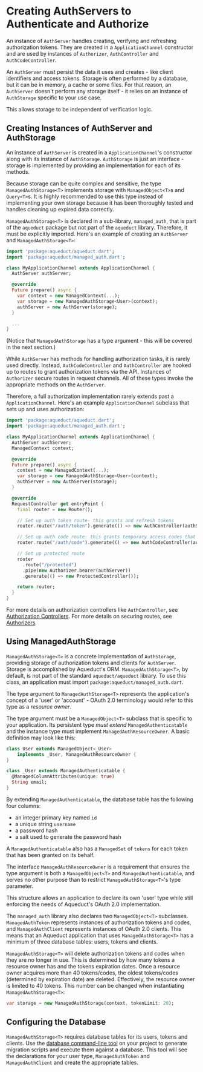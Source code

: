 # Creating AuthServers to Authenticate and Authorize

An instance of `AuthServer` handles creating, verifying and refreshing authorization tokens. They are created in a `ApplicationChannel` constructor and are used by instances of `Authorizer`, `AuthController` and `AuthCodeController`.

An `AuthServer` must persist the data it uses and creates - like client identifiers and access tokens. Storage is often performed by a database, but it can be in memory, a cache or some files. For that reason, an `AuthServer` doesn't perform any storage itself - it relies on an instance of `AuthStorage` specific to your use case.

This allows storage to be independent of verification logic.

## Creating Instances of AuthServer and AuthStorage

An instance of `AuthServer` is created in a `ApplicationChannel`'s constructor along with its instance of `AuthStorage`. `AuthStorage` is just an interface - storage is implemented by providing an implementation for each of its methods.

Because storage can be quite complex and sensitive, the type `ManagedAuthStorage<T>` implements storage with `ManagedObject<T>`s and `Query<T>`s. It is highly recommended to use this type instead of implementing your own storage because it has been thoroughly tested and handles cleaning up expired data correctly.

`ManagedAuthStorage<T>` is declared in a sub-library, `managed_auth`, that is part of the `aqueduct` package but not part of the `aqueduct` library. Therefore, it must be explicitly imported. Here's an example of creating an `AuthServer` and `ManagedAuthStorage<T>`:

```dart
import 'package:aqueduct/aqueduct.dart';
import 'package:aqueduct/managed_auth.dart';

class MyApplicationChannel extends ApplicationChannel {  
  AuthServer authServer;

  @override
  Future prepare() async {
    var context = new ManagedContext(...);
    var storage = new ManagedAuthStorage<User>(context);
    authServer = new AuthServer(storage);
  }

  ...
}
```

(Notice that `ManagedAuthStorage` has a type argument - this will be covered in the next section.)

While `AuthServer` has methods for handling authorization tasks, it is rarely used directly. Instead, `AuthCodeController` and `AuthController` are hooked up to routes to grant authorization tokens via the API. Instances of `Authorizer` secure routes in request channels. All of these types invoke the appropriate methods on the `AuthServer`.

Therefore, a full authorization implementation rarely extends past a `ApplicationChannel`. Here's an example `ApplicationChannel` subclass that sets up and uses authorization:

```dart
import 'package:aqueduct/aqueduct.dart';
import 'package:aqueduct/managed_auth.dart';

class MyApplicationChannel extends ApplicationChannel {
  AuthServer authServer;
  ManagedContext context;

  @override
  Future prepare() async {
    context = new ManagedContext(...);
    var storage = new ManagedAuthStorage<User>(context);
    authServer = new AuthServer(storage);
  }

  @override
  RequestController get entryPoint {
    final router = new Router();

    // Set up auth token route- this grants and refresh tokens
    router.route("/auth/token").generate(() => new AuthController(authServer));

    // Set up auth code route- this grants temporary access codes that can be exchanged for token
    router.route("/auth/code").generate(() => new AuthCodeController(authServer));

    // Set up protected route
    router
      .route("/protected")
      .pipe(new Authorizer.bearer(authServer))
      .generate(() => new ProtectedController());

    return router;
  }
}
```

For more details on authorization controllers like `AuthController`, see [Authorization Controllers](controllers.md). For more details on securing routes, see [Authorizers](authorizer.md).

## Using ManagedAuthStorage

`ManagedAuthStorage<T>` is a concrete implementation of `AuthStorage`, providing storage of authorization tokens and clients for `AuthServer`. Storage is accomplished by Aqueduct's ORM. `ManagedAuthStorage<T>`, by default, is not part of the standard `aqueduct/aqueduct` library. To use this class, an application must import `package:aqueduct/managed_auth.dart`.

The type argument to `ManagedAuthStorage<T>` represents the application's concept of a 'user' or 'account' - OAuth 2.0 terminology would refer to this type as a *resource owner*.

The type argument must be a `ManagedObject<T>` subclass that is specific to your application. Its persistent type *must extend* `ManagedAuthenticatable` and the instance type must implement `ManagedAuthResourceOwner`. A basic definition may look like this:

```dart
class User extends ManagedObject<_User>
    implements _User, ManagedAuthResourceOwner {
}

class _User extends ManagedAuthenticatable {
  @ManagedColumnAttributes(unique: true)
  String email;
}
```

By extending `ManagedAuthenticatable`, the database table has the following four columns:

- an integer primary key named `id`
- a unique string `username`
- a password hash
- a salt used to generate the password hash

A `ManagedAuthenticatable` also has a `ManagedSet` of `tokens` for each token that has been granted on its behalf.

The interface `ManagedAuthResourceOwner` is a requirement that ensures the type argument is both a `ManagedObject<T>` and `ManagedAuthenticatable`, and serves no other purpose than to restrict `ManagedAuthStorage<T>`'s type parameter.

This structure allows an application to declare its own 'user' type while still enforcing the needs of Aqueduct's OAuth 2.0 implementation.

The `managed_auth` library also declares two `ManagedObject<T>` subclasses. `ManagedAuthToken` represents instances of authorization tokens and codes, and `ManagedAuthClient` represents instances of OAuth 2.0 clients. This means that an Aqueduct application that uses `ManagedAuthStorage<T>` has a minimum of three database tables: users, tokens and clients.

`ManagedAuthStorage<T>` will delete authorization tokens and codes when they are no longer in use. This is determined by how many tokens a resource owner has and the tokens expiration dates. Once a resource owner acquires more than 40 tokens/codes, the oldest tokens/codes (determined by expiration date) are deleted. Effectively, the resource owner is limited to 40 tokens. This number can be changed when instantiating `ManagedAuthStorage<T>`:

```dart
var storage = new ManagedAuthStorage(context, tokenLimit: 20);
```

## Configuring the Database

`ManagedAuthStorage<T>` requires database tables for its users, tokens and clients. Use the [database command-line tool](../db/db_tools.md) on your project to generate migration scripts and execute them against a database. This tool will see the declarations for your user type, `ManagedAuthToken` and `ManagedAuthClient` and create the appropriate tables.
